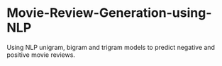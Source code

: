 # Movie-Review-Generation-using-NLP
Using NLP unigram, bigram and trigram models to predict negative and positive movie reviews.
